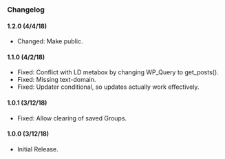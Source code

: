 ### Changelog

#### 1.2.0 (4/4/18)
* Changed: Make public.

#### 1.1.0 (4/2/18)
* Fixed: Conflict with LD metabox by changing WP_Query to get_posts().
* Fixed: Missing text-domain.
* Fixed: Updater conditional, so updates actually work effectively.

#### 1.0.1 (3/12/18)
* Fixed: Allow clearing of saved Groups.

#### 1.0.0 (3/12/18)
* Initial Release.
